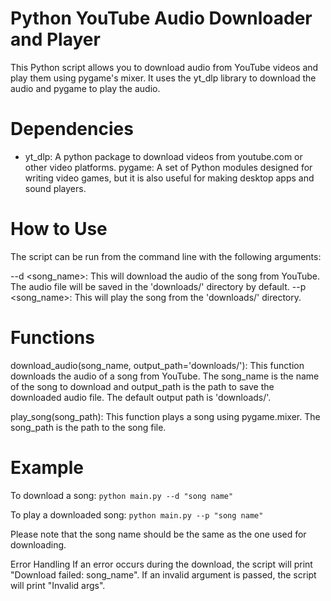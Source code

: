 # Python YouTube Audio Downloader and Player
This Python script allows you to download audio from YouTube videos and play them using pygame's mixer. It uses the yt_dlp library to download the audio and pygame to play the audio.

# Dependencies
* yt_dlp: A python package to download videos from youtube.com or other video platforms.
pygame: A set of Python modules designed for writing video games, but it is also useful for making desktop apps and sound players.

# How to Use
The script can be run from the command line with the following arguments:

--d <song_name>: This will download the audio of the song from YouTube. The audio file will be saved in the 'downloads/' directory by default.
--p <song_name>: This will play the song from the 'downloads/' directory.

# Functions
download_audio(song_name, output_path='downloads/'): This function downloads the audio of a song from YouTube. The song_name is the name of the song to download and output_path is the path to save the downloaded audio file. The default output path is 'downloads/'.

play_song(song_path): This function plays a song using pygame.mixer. The song_path is the path to the song file.

# Example
To download a song:
    `python main.py --d "song name"`

To play a downloaded song:
    `python main.py --p "song name"`

Please note that the song name should be the same as the one used for downloading.

Error Handling
If an error occurs during the download, the script will print "Download failed: song_name". If an invalid argument is passed, the script will print "Invalid args".